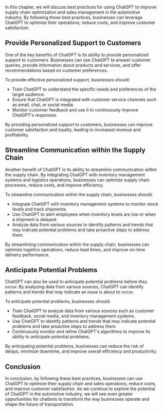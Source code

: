 
In this chapter, we will discuss best practices for using ChatGPT to improve supply chain optimization and sales management in the automotive industry. By following these best practices, businesses can leverage ChatGPT to optimize their operations, reduce costs, and improve customer satisfaction.

Provide Personalized Support to Customers
-----------------------------------------

One of the key benefits of ChatGPT is its ability to provide personalized support to customers. Businesses can use ChatGPT to answer customer queries, provide information about products and services, and offer recommendations based on customer preferences.

To provide effective personalized support, businesses should:

* Train ChatGPT to understand the specific needs and preferences of the target audience.
* Ensure that ChatGPT is integrated with customer service channels such as email, chat, or social media.
* Monitor customer feedback and use it to continuously improve ChatGPT's responses.

By providing personalized support to customers, businesses can improve customer satisfaction and loyalty, leading to increased revenue and profitability.

Streamline Communication within the Supply Chain
------------------------------------------------

Another benefit of ChatGPT is its ability to streamline communication within the supply chain. By integrating ChatGPT with inventory management systems and logistics operations, businesses can optimize supply chain processes, reduce costs, and improve efficiency.

To streamline communication within the supply chain, businesses should:

* Integrate ChatGPT with inventory management systems to monitor stock levels and track shipments.
* Use ChatGPT to alert employees when inventory levels are low or when a shipment is delayed.
* Analyze data from various sources to identify patterns and trends that may indicate potential problems and take proactive steps to address them.

By streamlining communication within the supply chain, businesses can optimize logistics operations, reduce lead times, and improve on-time delivery performance.

Anticipate Potential Problems
-----------------------------

ChatGPT can also be used to anticipate potential problems before they occur. By analyzing data from various sources, ChatGPT can identify patterns and trends that may indicate an issue is about to occur.

To anticipate potential problems, businesses should:

* Train ChatGPT to analyze data from various sources such as customer feedback, social media, and inventory management systems.
* Use ChatGPT to identify patterns and trends that may indicate potential problems and take proactive steps to address them.
* Continuously monitor and refine ChatGPT's algorithms to improve its ability to anticipate potential problems.

By anticipating potential problems, businesses can reduce the risk of delays, minimize downtime, and improve overall efficiency and productivity.

Conclusion
----------

In conclusion, by following these best practices, businesses can use ChatGPT to optimize their supply chain and sales operations, reduce costs, and improve customer satisfaction. As we continue to explore the potential of ChatGPT in the automotive industry, we will see even greater opportunities for chatbots to transform the way businesses operate and shape the future of transportation.
